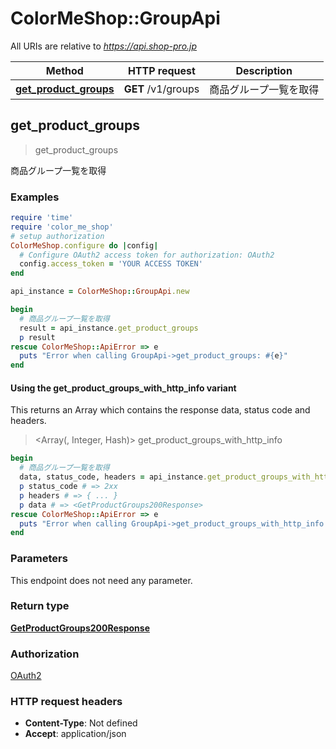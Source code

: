 # ColorMeShop::GroupApi

All URIs are relative to *https://api.shop-pro.jp*

| Method | HTTP request | Description |
| ------ | ------------ | ----------- |
| [**get_product_groups**](GroupApi.md#get_product_groups) | **GET** /v1/groups | 商品グループ一覧を取得 |


## get_product_groups

> <GetProductGroups200Response> get_product_groups

商品グループ一覧を取得



### Examples

```ruby
require 'time'
require 'color_me_shop'
# setup authorization
ColorMeShop.configure do |config|
  # Configure OAuth2 access token for authorization: OAuth2
  config.access_token = 'YOUR ACCESS TOKEN'
end

api_instance = ColorMeShop::GroupApi.new

begin
  # 商品グループ一覧を取得
  result = api_instance.get_product_groups
  p result
rescue ColorMeShop::ApiError => e
  puts "Error when calling GroupApi->get_product_groups: #{e}"
end
```

#### Using the get_product_groups_with_http_info variant

This returns an Array which contains the response data, status code and headers.

> <Array(<GetProductGroups200Response>, Integer, Hash)> get_product_groups_with_http_info

```ruby
begin
  # 商品グループ一覧を取得
  data, status_code, headers = api_instance.get_product_groups_with_http_info
  p status_code # => 2xx
  p headers # => { ... }
  p data # => <GetProductGroups200Response>
rescue ColorMeShop::ApiError => e
  puts "Error when calling GroupApi->get_product_groups_with_http_info: #{e}"
end
```

### Parameters

This endpoint does not need any parameter.

### Return type

[**GetProductGroups200Response**](GetProductGroups200Response.md)

### Authorization

[OAuth2](../README.md#OAuth2)

### HTTP request headers

- **Content-Type**: Not defined
- **Accept**: application/json


